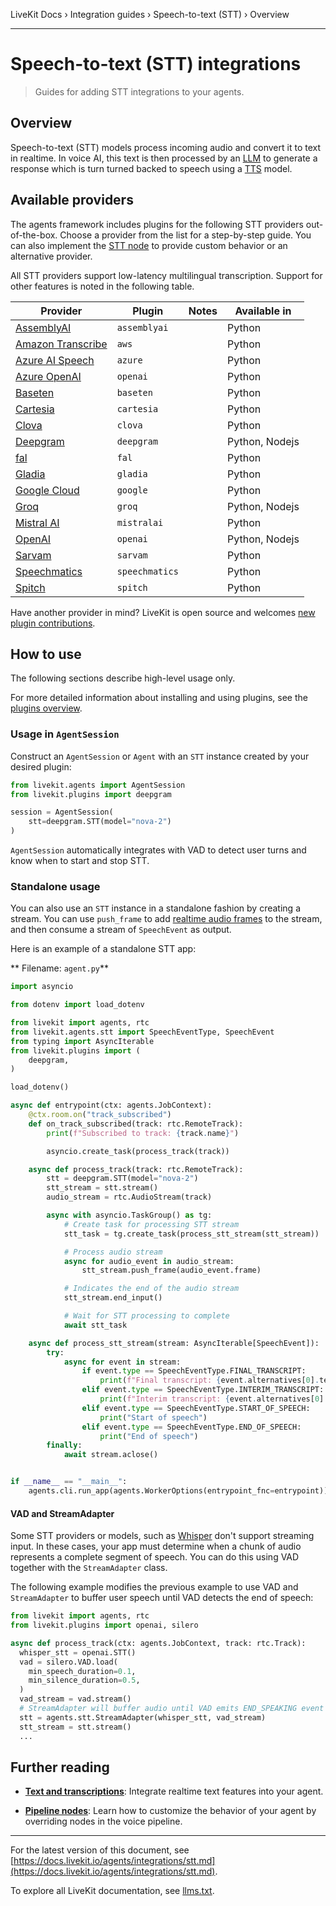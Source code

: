LiveKit Docs › Integration guides › Speech-to-text (STT) › Overview

---

# Speech-to-text (STT) integrations

> Guides for adding STT integrations to your agents.

## Overview

Speech-to-text (STT) models process incoming audio and convert it to text in realtime. In voice AI, this text is then processed by an [LLM](https://docs.livekit.io/agents/integrations/llm.md) to generate a response which is turn turned backed to speech using a [TTS](https://docs.livekit.io/agents/integrations/tts.md) model.

## Available providers

The agents framework includes plugins for the following STT providers out-of-the-box. Choose a provider from the list for a step-by-step guide. You can also implement the [STT node](https://docs.livekit.io/agents/build/nodes.md#stt_node) to provide custom behavior or an alternative provider.

All STT providers support low-latency multilingual transcription. Support for other features is noted in the following table.

| Provider | Plugin | Notes | Available in |
| -------- | ------ | ----- | ------------ |
| [AssemblyAI](https://docs.livekit.io/agents/integrations/stt/assemblyai.md) | `assemblyai` |  | Python |
| [Amazon Transcribe](https://docs.livekit.io/agents/integrations/stt/aws.md) | `aws` |  | Python |
| [Azure AI Speech](https://docs.livekit.io/agents/integrations/stt/azure.md) | `azure` |  | Python |
| [Azure OpenAI](https://docs.livekit.io/agents/integrations/stt/azure-openai.md) | `openai` |  | Python |
| [Baseten](https://docs.livekit.io/agents/integrations/stt/baseten.md) | `baseten` |  | Python |
| [Cartesia](https://docs.livekit.io/agents/integrations/stt/cartesia.md) | `cartesia` |  | Python |
| [Clova](https://docs.livekit.io/agents/integrations/stt/clova.md) | `clova` |  | Python |
| [Deepgram](https://docs.livekit.io/agents/integrations/stt/deepgram.md) | `deepgram` |  | Python, Nodejs |
| [fal](https://docs.livekit.io/agents/integrations/stt/fal.md) | `fal` |  | Python |
| [Gladia](https://docs.livekit.io/agents/integrations/stt/gladia.md) | `gladia` |  | Python |
| [Google Cloud](https://docs.livekit.io/agents/integrations/stt/google.md) | `google` |  | Python |
| [Groq](https://docs.livekit.io/agents/integrations/stt/groq.md) | `groq` |  | Python, Nodejs |
| [Mistral AI](https://docs.livekit.io/agents/integrations/stt/mistralai.md) | `mistralai` |  | Python |
| [OpenAI](https://docs.livekit.io/agents/integrations/stt/openai.md) | `openai` |  | Python, Nodejs |
| [Sarvam](https://docs.livekit.io/agents/integrations/stt/sarvam.md) | `sarvam` |  | Python |
| [Speechmatics](https://docs.livekit.io/agents/integrations/stt/speechmatics.md) | `speechmatics` |  | Python |
| [Spitch](https://docs.livekit.io/agents/integrations/stt/spitch.md) | `spitch` |  | Python |

Have another provider in mind? LiveKit is open source and welcomes [new plugin contributions](https://docs.livekit.io/agents/integrations.md#contribute).

## How to use

The following sections describe high-level usage only.

For more detailed information about installing and using plugins, see the [plugins overview](https://docs.livekit.io/agents/integrations.md#install).

### Usage in `AgentSession`

Construct an `AgentSession` or `Agent` with an `STT` instance created by your desired plugin:

```python
from livekit.agents import AgentSession
from livekit.plugins import deepgram

session = AgentSession(
    stt=deepgram.STT(model="nova-2")
)

```

`AgentSession` automatically integrates with VAD to detect user turns and know when to start and stop STT.

### Standalone usage

You can also use an `STT` instance in a standalone fashion by creating a stream. You can use `push_frame` to add [realtime audio frames](https://docs.livekit.io/home/client/tracks.md) to the stream, and then consume a stream of `SpeechEvent` as output.

Here is an example of a standalone STT app:

** Filename: `agent.py`**

```python
import asyncio

from dotenv import load_dotenv

from livekit import agents, rtc
from livekit.agents.stt import SpeechEventType, SpeechEvent
from typing import AsyncIterable
from livekit.plugins import (
    deepgram,
)

load_dotenv()

async def entrypoint(ctx: agents.JobContext):
    @ctx.room.on("track_subscribed")
    def on_track_subscribed(track: rtc.RemoteTrack):
        print(f"Subscribed to track: {track.name}")

        asyncio.create_task(process_track(track))

    async def process_track(track: rtc.RemoteTrack):
        stt = deepgram.STT(model="nova-2")
        stt_stream = stt.stream()
        audio_stream = rtc.AudioStream(track)

        async with asyncio.TaskGroup() as tg:
            # Create task for processing STT stream
            stt_task = tg.create_task(process_stt_stream(stt_stream))

            # Process audio stream
            async for audio_event in audio_stream:
                stt_stream.push_frame(audio_event.frame)

            # Indicates the end of the audio stream
            stt_stream.end_input()

            # Wait for STT processing to complete
            await stt_task

    async def process_stt_stream(stream: AsyncIterable[SpeechEvent]):
        try:
            async for event in stream:
                if event.type == SpeechEventType.FINAL_TRANSCRIPT:
                    print(f"Final transcript: {event.alternatives[0].text}")
                elif event.type == SpeechEventType.INTERIM_TRANSCRIPT:
                    print(f"Interim transcript: {event.alternatives[0].text}")
                elif event.type == SpeechEventType.START_OF_SPEECH:
                    print("Start of speech")
                elif event.type == SpeechEventType.END_OF_SPEECH:
                    print("End of speech")
        finally:
            await stream.aclose()


if __name__ == "__main__":
    agents.cli.run_app(agents.WorkerOptions(entrypoint_fnc=entrypoint))


```

#### VAD and StreamAdapter

Some STT providers or models, such as [Whisper](https://github.com/openai/whisper) don't support streaming input. In these cases, your app must determine when a chunk of audio represents a complete segment of speech. You can do this using VAD together with the `StreamAdapter` class.

The following example modifies the previous example to use VAD and `StreamAdapter` to buffer user speech until VAD detects the end of speech:

```python
from livekit import agents, rtc
from livekit.plugins import openai, silero

async def process_track(ctx: agents.JobContext, track: rtc.Track):
  whisper_stt = openai.STT()
  vad = silero.VAD.load(
    min_speech_duration=0.1,
    min_silence_duration=0.5,
  )
  vad_stream = vad.stream()
  # StreamAdapter will buffer audio until VAD emits END_SPEAKING event
  stt = agents.stt.StreamAdapter(whisper_stt, vad_stream)
  stt_stream = stt.stream()
  ...

```

## Further reading

- **[Text and transcriptions](https://docs.livekit.io/agents/build/text.md)**: Integrate realtime text features into your agent.

- **[Pipeline nodes](https://docs.livekit.io/agents/build/nodes.md)**: Learn how to customize the behavior of your agent by overriding nodes in the voice pipeline.

---


For the latest version of this document, see [https://docs.livekit.io/agents/integrations/stt.md](https://docs.livekit.io/agents/integrations/stt.md).

To explore all LiveKit documentation, see [llms.txt](https://docs.livekit.io/llms.txt).